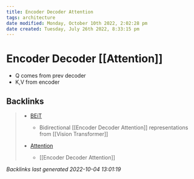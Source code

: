 ```yaml
---
title: Encoder Decoder Attention
tags: architecture 
date modified: Monday, October 10th 2022, 2:02:28 pm
date created: Tuesday, July 26th 2022, 8:33:15 pm
---
```


# Encoder Decoder [[Attention]]
- Q comes from prev decoder
- K,V from encoder

## Backlinks
> - [BEiT](BEiT.md)
>   - Bidirectional [[Encoder Decoder Attention]] representations from [[Vision Transformer]]
>
> - [Attention](Attention.md)
>   - [[Encoder Decoder Attention]]

_Backlinks last generated 2022-10-04 13:01:19_
